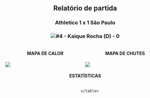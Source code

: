 <h2 style="text-align: center;">Relatório de partida</h3>

<h3 style="text-align: center;">Athletico 1 x 1 São Paulo</h3>

<h3 style="text-align: center;"><img src="https://api.sofascore.com/api/v1/player/963990/image">#4 - Kaique Rocha (D) - 0</h3>

<div style="text-align: left; display: grid; grid-template-columns: 1fr 1fr;">
  <div>
    <h4 style="text-align: center;">MAPA DE CALOR</h3>
    <img src=../players/heatmaps/11067503_963990.png>
</div>
  <div>
    <h4 style="text-align: center;">MAPA DE CHUTES</h3>
    <img src=../players/shotmaps/11067503_963990.png>
  </div>
</div>

<h4 style="text-align: center;">ESTATÍSTICAS</h3>
<div style="text-align: center; display: grid; grid-template-columns: 1fr;">
  <div>
    <table>
        
        </table>
</div>